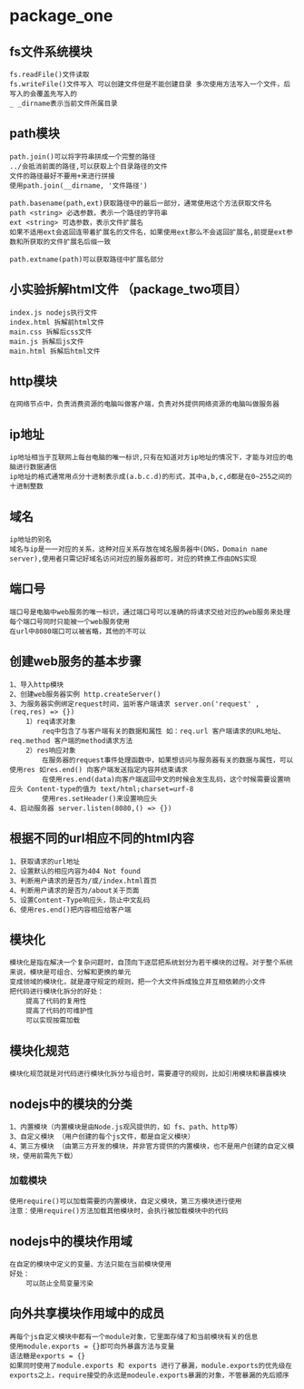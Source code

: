 # package_one

## fs文件系统模块
    fs.readFile()文件读取
    fs.writeFile()文件写入 可以创建文件但是不能创建目录 多次使用方法写入一个文件，后写入的会覆盖先写入的
    _ _dirname表示当前文件所属目录

## path模块

    path.join()可以将字符串拼成一个完整的路径
    ../会抵消前面的路径,可以获取上个目录路径的文件
    文件的路径最好不要用+来进行拼接
    使用path.join(__dirname, '文件路径')

    path.basename(path,ext)获取路径中的最后一部分，通常使用这个方法获取文件名
    path <string> 必选参数，表示一个路径的字符串
    ext <string> 可选参数，表示文件扩展名
    如果不适用ext会返回连带着扩展名的文件名，如果使用ext那么不会返回扩展名,前提是ext参数和所获取的文件扩展名后缀一致

    path.extname(path)可以获取路径中扩展名部分

## 小实验拆解html文件 （package_two项目）
    index.js nodejs执行文件
    index.html 拆解前html文件
    main.css 拆解后css文件
    main.js 拆解后js文件
    main.html 拆解后html文件

## http模块
    在网络节点中，负责消费资源的电脑叫做客户端，负责对外提供网络资源的电脑叫做服务器

## ip地址
    ip地址相当于互联网上每台电脑的唯一标识,只有在知道对方ip地址的情况下，才能与对应的电脑进行数据通信
    ip地址的格式通常用点分十进制表示成(a.b.c.d)的形式，其中a,b,c,d都是在0~255之间的十进制整数

## 域名
    ip地址的别名
    域名与ip是一一对应的关系，这种对应关系存放在域名服务器中(DNS，Domain name server),使用者只需记好域名访问对应的服务器即可，对应的转换工作由DNS实现

## 端口号
    端口号是电脑中web服务的唯一标识，通过端口号可以准确的将请求交给对应的web服务来处理
    每个端口号同时只能被一个web服务使用
    在url中8080端口可以被省略，其他的不可以

## 创建web服务的基本步骤
    1、导入http模块
    2、创建web服务器实例 http.createServer()
    3、为服务器实例绑定request时间，监听客户端请求 server.on('request' , (req,res) => {})
        1）req请求对象
            req中包含了与客户端有关的数据和属性 如：req.url 客户端请求的URL地址、req.method 客户端的method请求方法
        2）res响应对象
            在服务器的request事件处理函数中，如果想访问与服务器有关的数据与属性，可以使用res 如res.end() 向客户端发送指定内容并结束请求
            在使用res.end(data)向客户端返回中文的时候会发生乱码，这个时候需要设置响应头 Content-type的值为 text/html;charset=urf-8
            使用res.setHeader()来设置响应头
    4、启动服务器 server.listen(8080,() => {})

## 根据不同的url相应不同的html内容
    1、获取请求的url地址
    2、设置默认的相应内容为404 Not found
    3、判断用户请求的是否为/或/index.html首页
    4、判断用户请求的是否为/about关于页面
    5、设置Content-Type响应头，防止中文乱码
    6、使用res.end()把内容相应给客户端

## 模块化
    模块化是指在解决一个复杂问题时，自顶向下逐层把系统划分为若干模块的过程。对于整个系统来说，模块是可组合、分解和更换的单元
    变成领域的模块化，就是遵守规定的规则，把一个大文件拆成独立并互相依赖的小文件
    把代码进行模块化拆分的好处：
        提高了代码的复用性
        提高了代码的可维护性
        可以实现按需加载
## 模块化规范
    模块化规范就是对代码进行模块化拆分与组合时，需要遵守的规则，比如引用模块和暴露模块

## nodejs中的模块的分类
    1、内置模块（内置模块是由Node.js观风提供的，如 fs、path、http等）
    3、自定义模块 （用户创建的每个js文件，都是自定义模块）
    4、第三方模块 （由第三方开发的模块，并非官方提供的内置模块，也不是用户创建的自定义模块，使用前需先下载）

### 加载模块
    使用require()可以加载需要的内置模块，自定义模块，第三方模块进行使用
    注意：使用require()方法加载其他模块时，会执行被加载模块中的代码


## nodejs中的模块作用域
    在自定的模块中定义的变量、方法只能在当前模块使用
    好处：
        可以防止全局变量污染

## 向外共享模块作用域中的成员
    再每个js自定义模块中都有一个module对象，它里面存储了和当前模块有关的信息
    使用module.exports = {}即可向外暴露方法与变量
    语法糖是exports = {}
    如果同时使用了module.exports 和 exports 进行了暴漏，module.exports的优先级在exports之上，require接受的永远是modeule.exports暴漏的对象，不管暴漏的先后顺序
